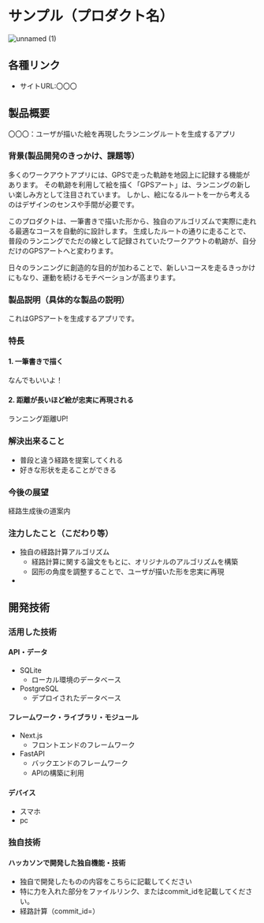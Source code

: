 # サンプル（プロダクト名）
![unnamed (1)](https://github.com/user-attachments/assets/31b4d23a-0a3e-4a87-a5e3-35c1b267125e)
<!--
[![IMAGE ALT TEXT HERE](https://jphacks.com/wp-content/uploads/2025/05/JPHACKS2025_ogp.jpg)](https://www.youtube.com/watch?v=lA9EluZugD8)
-->

## 各種リンク
* サイトURL:〇〇〇

## 製品概要

〇〇〇：ユーザが描いた絵を再現したランニングルートを生成するアプリ

### 背景(製品開発のきっかけ、課題等）

多くのワークアウトアプリには、GPSで走った軌跡を地図上に記録する機能があります。
その軌跡を利用して絵を描く「GPSアート」は、ランニングの新しい楽しみ方として注目されています。
しかし、絵になるルートを一から考えるのはデザインのセンスや手間が必要です。

このプロダクトは、一筆書きで描いた形から、独自のアルゴリズムで実際に走れる最適なコースを自動的に設計します。
生成したルートの通りに走ることで、普段のランニングでただの線として記録されていたワークアウトの軌跡が、自分だけのGPSアートへと変わります。

日々のランニングに創造的な目的が加わることで、新しいコースを走るきっかけにもなり、運動を続けるモチベーションが高まります。

### 製品説明（具体的な製品の説明）
これはGPSアートを生成するアプリです。
### 特長
#### 1. 一筆書きで描く
なんでもいいよ！
#### 2. 距離が長いほど絵が忠実に再現される
ランニング距離UP!

### 解決出来ること
* 普段と違う経路を提案してくれる
* 好きな形状を走ることができる
### 今後の展望
経路生成後の道案内
### 注力したこと（こだわり等）
* 独自の経路計算アルゴリズム
  * 経路計算に関する論文をもとに、オリジナルのアルゴリズムを構築
  * 図形の角度を調整することで、ユーザが描いた形を忠実に再現
* 

## 開発技術
### 活用した技術
#### API・データ
* SQLite
  * ローカル環境のデータベース
* PostgreSQL
  * デプロイされたデータベース

#### フレームワーク・ライブラリ・モジュール
* Next.js
  * フロントエンドのフレームワーク
* FastAPI
  * バックエンドのフレームワーク
  * APIの構築に利用
  

#### デバイス
* スマホ
* pc

### 独自技術
#### ハッカソンで開発した独自機能・技術
* 独自で開発したものの内容をこちらに記載してください
* 特に力を入れた部分をファイルリンク、またはcommit_idを記載してください。
* 経路計算（commit_id=）

